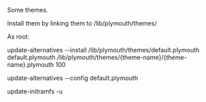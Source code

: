 Some themes. 

Install them by linking them to /lib/plymouth/themes/

As root: 

update-alternatives --install /lib/plymouth/themes/default.plymouth default.plymouth /lib/plymouth/themes/{theme-name}/{theme-name}.plymouth 100

update-alternatives --config default.plymouth

update-initramfs -u
